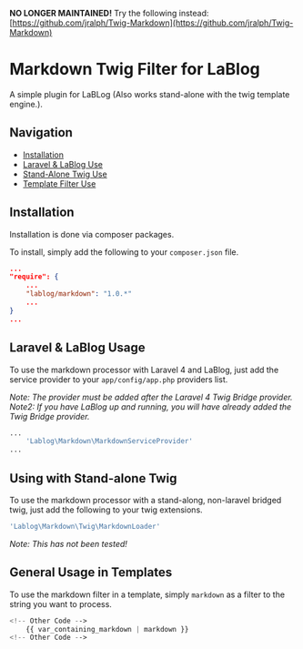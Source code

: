 __NO LONGER MAINTAINED!__ Try the following instead: [https://github.com/jralph/Twig-Markdown](https://github.com/jralph/Twig-Markdown)

Markdown Twig Filter for LaBlog
===============================

A simple plugin for LaBLog (Also works stand-alone with the twig template engine.).

Navigation
----------

- [Installation](#installation)
- [Laravel & LaBlog Use](#laravel--lablog-usage)
- [Stand-Alone Twig Use](#using-with-stand-alone-twig)
- [Template Filter Use](#general-usage-in-templates)

Installation
------------

Installation is done via composer packages.

To install, simply add the following to your `composer.json` file.

```json
...
"require": {
    ...
    "lablog/markdown": "1.0.*"
    ...
}
...
```

Laravel & LaBlog Usage
----------------------

To use the markdown processor with Laravel 4 and LaBlog, just add the service provider to your `app/config/app.php` providers list.

*Note: The provider must be added _after_ the Laravel 4 Twig Bridge provider.*
*Note2: If you have LaBlog up and running, you will have already added the Twig Bridge provider.*

```php
...
    'Lablog\Markdown\MarkdownServiceProvider'
...
```

Using with Stand-alone Twig
---------------------------

To use the markdown processor with a stand-along, non-laravel bridged twig, just add the following to your twig extensions.

```php
'Lablog\Markdown\Twig\MarkdownLoader'
```

*Note: This has _not_ been tested!*

General Usage in Templates
--------------------------

To use the markdown filter in a template, simply `markdown` as a filter to the string you want to process.

```php
<!-- Other Code -->
    {{ var_containing_markdown | markdown }}
<!-- Other Code -->
```
